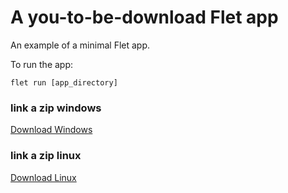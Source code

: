# A you-to-be-download Flet app

An example of a minimal Flet app.

To run the app:

```
flet run [app_directory]
```

### link a zip windows

[Download Windows]("https://ci.appveyor.com/api/buildjobs/f5n7tpqiu0l0oeap/artifacts/youtube_flet_ci_cd-windows.zip")

### link a zip linux

[Download Linux]("https://ci.appveyor.com/api/buildjobs/f5n7tpqiu0l0oeap/artifacts/youtube_flet_ci_cd-linux.zip")
